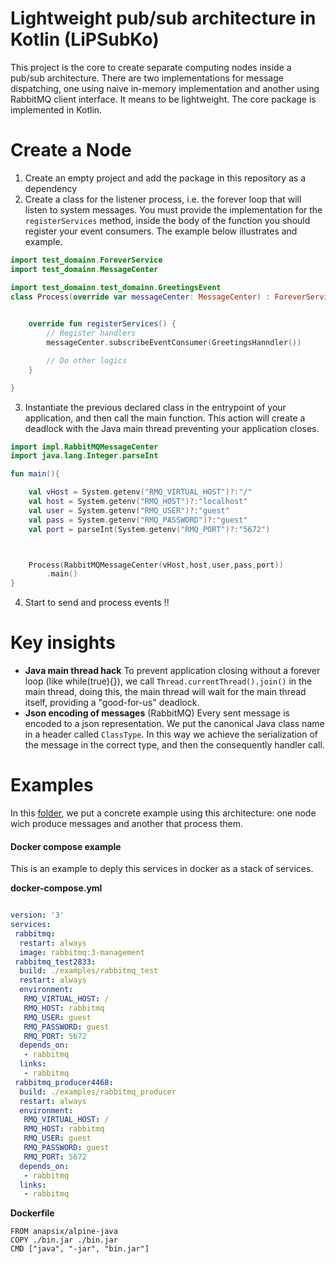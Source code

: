 Lightweight pub/sub architecture in Kotlin (LiPSubKo)
===

This project is the core to create separate computing nodes inside a pub/sub architecture. There are two implementations for message dispatching, one using naive in-memory implementation and another using RabbitMQ client interface. It means to be lightweight. The core package is implemented in Kotlin. 

Create a Node
===

1. Create an empty project and add the package in this repository as a dependency
2. Create a class for the listener process, i.e. the forever loop that will listen to system messages. You must provide the implementation for the ```registerServices``` method, inside the body of the function you should register your event consumers. The example below illustrates and example.

```kt
import test_domainn.ForeverService
import test_domainn.MessageCenter

import test_domainn.test_domainn.GreetingsEvent
class Process(override var messageCenter: MessageCenter) : ForeverService(){

    
    override fun registerServices() {
        // Register handlers
        messageCenter.subscribeEventConsumer(GreetingsHanndler())

        // Do other logics
    }

}

```

3. Instantiate the previous declared class in the entrypoint of your application, and then call the main function. This action will create a deadlock with the Java main thread preventing your application closes.

```kt
import impl.RabbitMQMessageCenter
import java.lang.Integer.parseInt

fun main(){

    val vHost = System.getenv("RMQ_VIRTUAL_HOST")?:"/"
    val host = System.getenv("RMQ_HOST")?:"localhost"
    val user = System.getenv("RMQ_USER")?:"guest"
    val pass = System.getenv("RMQ_PASSWORD")?:"guest"
    val port = parseInt(System.getenv("RMQ_PORT")?:"5672")



    Process(RabbitMQMessageCenter(vHost,host,user,pass,port))
        .main()
}

```

4. Start to send and process events !!

Key insights
===

- **Java main thread hack** To prevent application closing without a forever loop (like while(true){}), we call ```Thread.currentThread().join()``` in the main thread, doing this, the main thread will wait for the main thread itself, providing a "good-for-us" deadlock. 
- **Json encoding of messages** (RabbitMQ) Every sent message is encoded to a json representation. We put the canonical Java class name in a header called ```ClassType```. In this way we achieve the serialization of the message in the correct type, and then the consequently handler call.

Examples
===
In this [folder](examples), we put a concrete example using this architecture: one node wich produce messages and another that process them. 


#### Docker compose example

This is an example to deply this services in docker as a stack of services.


**docker-compose.yml**

```yml

version: '3'
services:
 rabbitmq:
  restart: always
  image: rabbitmq:3-management
 rabbitmq_test2833:
  build: ./examples/rabbitmq_test
  restart: always
  environment:
   RMQ_VIRTUAL_HOST: /
   RMQ_HOST: rabbitmq
   RMQ_USER: guest
   RMQ_PASSWORD: guest
   RMQ_PORT: 5672
  depends_on:
   - rabbitmq
  links:
   - rabbitmq
 rabbitmq_producer4468:
  build: ./examples/rabbitmq_producer
  restart: always
  environment:
   RMQ_VIRTUAL_HOST: /
   RMQ_HOST: rabbitmq
   RMQ_USER: guest
   RMQ_PASSWORD: guest
   RMQ_PORT: 5672
  depends_on:
   - rabbitmq
  links:
   - rabbitmq

```

**Dockerfile**

```
FROM anapsix/alpine-java
COPY ./bin.jar ./bin.jar
CMD ["java", "-jar", "bin.jar"]
```